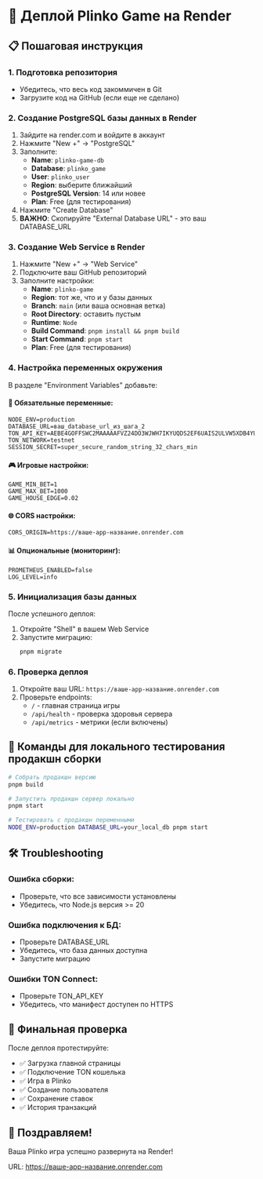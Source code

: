 # 🚀 Деплой Plinko Game на Render

## 📋 Пошаговая инструкция

### 1. Подготовка репозитория
- Убедитесь, что весь код закоммичен в Git
- Загрузите код на GitHub (если еще не сделано)

### 2. Создание PostgreSQL базы данных в Render
1. Зайдите на render.com и войдите в аккаунт
2. Нажмите "New +" → "PostgreSQL"
3. Заполните:
   - **Name**: `plinko-game-db`
   - **Database**: `plinko_game`
   - **User**: `plinko_user`
   - **Region**: выберите ближайший
   - **PostgreSQL Version**: 14 или новее
   - **Plan**: Free (для тестирования)
4. Нажмите "Create Database"
5. **ВАЖНО**: Скопируйте "External Database URL" - это ваш DATABASE_URL

### 3. Создание Web Service в Render
1. Нажмите "New +" → "Web Service"
2. Подключите ваш GitHub репозиторий
3. Заполните настройки:
   - **Name**: `plinko-game`
   - **Region**: тот же, что и у базы данных
   - **Branch**: `main` (или ваша основная ветка)
   - **Root Directory**: оставить пустым
   - **Runtime**: `Node`
   - **Build Command**: `pnpm install && pnpm build`
   - **Start Command**: `pnpm start`
   - **Plan**: Free (для тестирования)

### 4. Настройка переменных окружения
В разделе "Environment Variables" добавьте:

#### 🔧 Обязательные переменные:
```
NODE_ENV=production
DATABASE_URL=ваш_database_url_из_шага_2
TON_API_KEY=AEBE4GOFFSWC2MAAAAAFVZ24DO3WJWH7IKYUQDS2EF6UAIS2ULVW5XDB4YU3VQYHPGHIC6A
TON_NETWORK=testnet
SESSION_SECRET=super_secure_random_string_32_chars_min
```

#### 🎮 Игровые настройки:
```
GAME_MIN_BET=1
GAME_MAX_BET=1000
GAME_HOUSE_EDGE=0.02
```

#### 🌐 CORS настройки:
```
CORS_ORIGIN=https://ваше-app-название.onrender.com
```

#### 📊 Опциональные (мониторинг):
```
PROMETHEUS_ENABLED=false
LOG_LEVEL=info
```

### 5. Инициализация базы данных
После успешного деплоя:
1. Откройте "Shell" в вашем Web Service
2. Запустите миграцию:
   ```bash
   pnpm migrate
   ```

### 6. Проверка деплоя
1. Откройте ваш URL: `https://ваше-app-название.onrender.com`
2. Проверьте endpoints:
   - `/` - главная страница игры
   - `/api/health` - проверка здоровья сервера
   - `/api/metrics` - метрики (если включены)

## 🔧 Команды для локального тестирования продакшн сборки

```bash
# Собрать продакшн версию
pnpm build

# Запустить продакшн сервер локально
pnpm start

# Тестировать с продакшн переменными
NODE_ENV=production DATABASE_URL=your_local_db pnpm start
```

## 🛠️ Troubleshooting

### Ошибка сборки:
- Проверьте, что все зависимости установлены
- Убедитесь, что Node.js версия >= 20

### Ошибка подключения к БД:
- Проверьте DATABASE_URL
- Убедитесь, что база данных доступна
- Запустите миграцию

### Ошибки TON Connect:
- Проверьте TON_API_KEY
- Убедитесь, что манифест доступен по HTTPS

## 📱 Финальная проверка

После деплоя протестируйте:
- ✅ Загрузка главной страницы
- ✅ Подключение TON кошелька
- ✅ Игра в Plinko
- ✅ Создание пользователя
- ✅ Сохранение ставок
- ✅ История транзакций

## 🎉 Поздравляем!
Ваша Plinko игра успешно развернута на Render!

URL: https://ваше-app-название.onrender.com